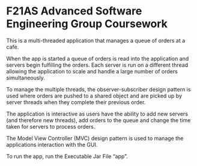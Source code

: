 # F21AS Advanced Software Engineering Group Coursework

This is a multi-threaded application that manages a queue of orders at a cafe.

When the app is started a queue of orders is read into the application and servers begin fulfilling the orders. Each server is run on a different thread allowing the application to scale and handle a large number of orders simultaneously.

To manage the multiple threads, the observer-subscriber design pattern is used where orders are pushed to a shared object and are picked up by server threads when they complete their previous order.

The application is interactive as users have the ability to add new servers (and therefore new threads), add orders to the queue and change the time taken for servers to process orders.

The Model View Controller (MVC) design pattern is used to manage the applications interaction with the GUI.

To run the app, run the Executable Jar File “app”.


